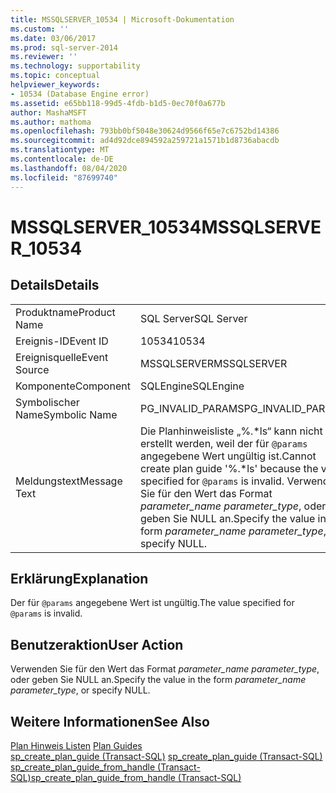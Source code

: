 ```yaml
---
title: MSSQLSERVER_10534 | Microsoft-Dokumentation
ms.custom: ''
ms.date: 03/06/2017
ms.prod: sql-server-2014
ms.reviewer: ''
ms.technology: supportability
ms.topic: conceptual
helpviewer_keywords:
- 10534 (Database Engine error)
ms.assetid: e65bb118-99d5-4fdb-b1d5-0ec70f0a677b
author: MashaMSFT
ms.author: mathoma
ms.openlocfilehash: 793bb0bf5048e30624d9566f65e7c6752bd14386
ms.sourcegitcommit: ad4d92dce894592a259721a1571b1d8736abacdb
ms.translationtype: MT
ms.contentlocale: de-DE
ms.lasthandoff: 08/04/2020
ms.locfileid: "87699740"
---
```

# <a name="mssqlserver_10534"></a><span data-ttu-id="1f48d-102">MSSQLSERVER_10534</span><span class="sxs-lookup"><span data-stu-id="1f48d-102">MSSQLSERVER_10534</span></span>
    
## <a name="details"></a><span data-ttu-id="1f48d-103">Details</span><span class="sxs-lookup"><span data-stu-id="1f48d-103">Details</span></span>  
  
|||  
|-|-|  
|<span data-ttu-id="1f48d-104">Produktname</span><span class="sxs-lookup"><span data-stu-id="1f48d-104">Product Name</span></span>|<span data-ttu-id="1f48d-105">SQL Server</span><span class="sxs-lookup"><span data-stu-id="1f48d-105">SQL Server</span></span>|  
|<span data-ttu-id="1f48d-106">Ereignis-ID</span><span class="sxs-lookup"><span data-stu-id="1f48d-106">Event ID</span></span>|<span data-ttu-id="1f48d-107">10534</span><span class="sxs-lookup"><span data-stu-id="1f48d-107">10534</span></span>|  
|<span data-ttu-id="1f48d-108">Ereignisquelle</span><span class="sxs-lookup"><span data-stu-id="1f48d-108">Event Source</span></span>|<span data-ttu-id="1f48d-109">MSSQLSERVER</span><span class="sxs-lookup"><span data-stu-id="1f48d-109">MSSQLSERVER</span></span>|  
|<span data-ttu-id="1f48d-110">Komponente</span><span class="sxs-lookup"><span data-stu-id="1f48d-110">Component</span></span>|<span data-ttu-id="1f48d-111">SQLEngine</span><span class="sxs-lookup"><span data-stu-id="1f48d-111">SQLEngine</span></span>|  
|<span data-ttu-id="1f48d-112">Symbolischer Name</span><span class="sxs-lookup"><span data-stu-id="1f48d-112">Symbolic Name</span></span>|<span data-ttu-id="1f48d-113">PG_INVALID_PARAMS</span><span class="sxs-lookup"><span data-stu-id="1f48d-113">PG_INVALID_PARAMS</span></span>|  
|<span data-ttu-id="1f48d-114">Meldungstext</span><span class="sxs-lookup"><span data-stu-id="1f48d-114">Message Text</span></span>|<span data-ttu-id="1f48d-115">Die Planhinweisliste „%.\*ls“ kann nicht erstellt werden, weil der für `@params` angegebene Wert ungültig ist.</span><span class="sxs-lookup"><span data-stu-id="1f48d-115">Cannot create plan guide '%.\*ls' because the value specified for `@params` is invalid.</span></span> <span data-ttu-id="1f48d-116">Verwenden Sie für den Wert das Format *parameter_name parameter_type*, oder geben Sie NULL an.</span><span class="sxs-lookup"><span data-stu-id="1f48d-116">Specify the value in the form *parameter_name parameter_type*, or specify NULL.</span></span>|  
  
## <a name="explanation"></a><span data-ttu-id="1f48d-117">Erklärung</span><span class="sxs-lookup"><span data-stu-id="1f48d-117">Explanation</span></span>  
 <span data-ttu-id="1f48d-118">Der für `@params` angegebene Wert ist ungültig.</span><span class="sxs-lookup"><span data-stu-id="1f48d-118">The value specified for `@params` is invalid.</span></span>  
  
## <a name="user-action"></a><span data-ttu-id="1f48d-119">Benutzeraktion</span><span class="sxs-lookup"><span data-stu-id="1f48d-119">User Action</span></span>  
 <span data-ttu-id="1f48d-120">Verwenden Sie für den Wert das Format *parameter_name parameter_type*, oder geben Sie NULL an.</span><span class="sxs-lookup"><span data-stu-id="1f48d-120">Specify the value in the form *parameter_name parameter_type*, or specify NULL.</span></span>  
  
## <a name="see-also"></a><span data-ttu-id="1f48d-121">Weitere Informationen</span><span class="sxs-lookup"><span data-stu-id="1f48d-121">See Also</span></span>  
 <span data-ttu-id="1f48d-122">[Plan Hinweis Listen](../performance/plan-guides.md) </span><span class="sxs-lookup"><span data-stu-id="1f48d-122">[Plan Guides](../performance/plan-guides.md) </span></span>  
 <span data-ttu-id="1f48d-123">[sp_create_plan_guide &#40;Transact-SQL&#41;](/sql/relational-databases/system-stored-procedures/sp-create-plan-guide-transact-sql) </span><span class="sxs-lookup"><span data-stu-id="1f48d-123">[sp_create_plan_guide &#40;Transact-SQL&#41;](/sql/relational-databases/system-stored-procedures/sp-create-plan-guide-transact-sql) </span></span>  
 [<span data-ttu-id="1f48d-124">sp_create_plan_guide_from_handle &#40;Transact-SQL&#41;</span><span class="sxs-lookup"><span data-stu-id="1f48d-124">sp_create_plan_guide_from_handle &#40;Transact-SQL&#41;</span></span>](/sql/relational-databases/system-stored-procedures/sp-create-plan-guide-from-handle-transact-sql)  
  
  
